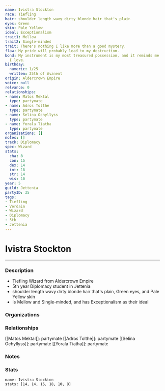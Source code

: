 ```yaml
---
name: Ivistra Stockton
race: Tiefling
hair: shoulder length wavy dirty blonde hair that's plain
eyes: Green
skin: Pale Yellow
ideal: Exceptionalism
trait1: Mellow
trait2: Single-minded
trait: There's nothing I like more than a good mystery.
flaw: My pride will probably lead to my destruction.
bond: My instrument is my most treasured possession, and it reminds me of someone
  I love.
birthday:
  numeric: 1/25
  written: 25th of Avanent
origin: Aldercrown Empire
voice: null
relvance: 0
relationships:
- name: Matos Mektal
  type: partymate
- name: Adros Tolthe
  type: partymate
- name: Selina Ochyllyss
  type: partymate
- name: Yorala Tiatha
  type: partymate
organizations: []
notes: []
track: Diplomacy
spec: Wizard
stats:
  cha: 8
  con: 15
  dex: 14
  int: 18
  str: 14
  wis: 10
year: 5
guild: Jettenia
partyID: 35
tags:
- Tiefling
- Verdain
- Wizard
- Diplomacy
- 5th
- Jettenia
---
```

# Ivistra Stockton
---
### Description
- Tiefling Wizard from Aldercrown Empire
- 5th year Diplomacy student in Jettenia
- shoulder length wavy dirty blonde hair that's plain, Green eyes, and Pale Yellow skin
- Is Mellow and Single-minded, and has Exceptionalism as their ideal

### Organizations

### Relationships
[[Matos Mektal]]: partymate
[[Adros Tolthe]]: partymate
[[Selina Ochyllyss]]: partymate
[[Yorala Tiatha]]: partymate

### Notes

### Stats
```statblock
name: Ivistra Stockton
stats: [14, 14, 15, 18, 10, 8]
```
